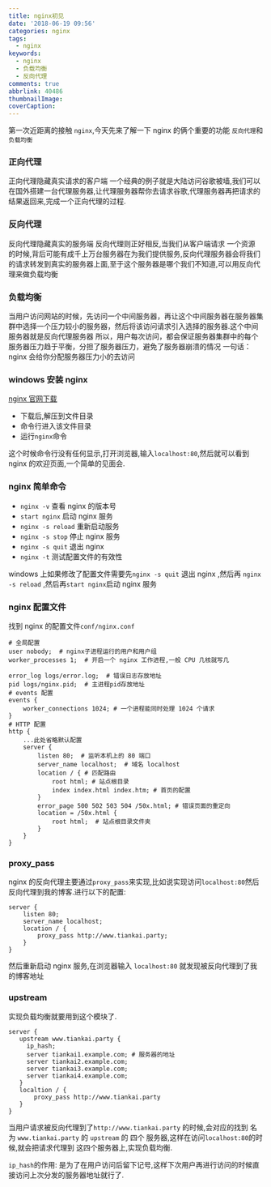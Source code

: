 ```yaml
---
title: nginx初见
date: '2018-06-19 09:56'
categories: nginx
tags:
  - nginx
keywords:
  - nginx
  - 负载均衡
  - 反向代理
comments: true
abbrlink: 40486
thumbnailImage:
coverCaption:
---
```


第一次近距离的接触 `nginx`,今天先来了解一下 nginx 的俩个重要的功能 `反向代理`和`负载均衡`

<!-- more -->

### 正向代理

正向代理隐藏真实请求的客户端
一个经典的例子就是大陆访问谷歌被墙,我们可以在国外搭建一台代理服务器,让代理服务器帮你去请求谷歌,代理服务器再把请求的结果返回来,完成一个正向代理的过程.

### 反向代理

反向代理隐藏真实的服务端
反向代理则正好相反,当我们从客户端请求 一个资源 的时候,背后可能有成千上万台服务器在为我们提供服务,反向代理服务器会将我们的请求转发到真实的服务器上面,至于这个服务器是哪个我们不知道,可以用反向代理来做负载均衡

### 负载均衡

当用户访问网站的时候，先访问一个中间服务器，再让这个中间服务器在服务器集群中选择一个压力较小的服务器，然后将该访问请求引入选择的服务器.这个中间服务器就是反向代理服务器
所以，用户每次访问，都会保证服务器集群中的每个服务器压力趋于平衡，分担了服务器压力，避免了服务器崩溃的情况
一句话：nginx 会给你分配服务器压力小的去访问

### windows 安装 nginx

[nginx 官网下载](http://nginx.org/en/download.html)

- 下载后,解压到文件目录
- 命令行进入该文件目录
- 运行`nginx`命令

这个时候命令行没有任何显示,打开浏览器,输入`localhost:80`,然后就可以看到 nginx 的欢迎页面,一个简单的见面会.

### nginx 简单命令

- `nginx -v` 查看 nginx 的版本号
- `start nginx` 启动 nginx 服务
- `nginx -s reload` 重新启动服务
- `nginx -s stop` 停止 nginx 服务
- `nginx -s quit` 退出 nginx
- `nginx -t` 测试配置文件的有效性

windows 上如果修改了配置文件需要先`nginx -s quit` 退出 nginx ,然后再 `nginx -s reload` ,然后再`start nginx`启动 nginx 服务

### nginx 配置文件

找到 nginx 的配置文件`conf/nginx.conf`

```nginx conf/nginx.conf
# 全局配置
user nobody;  # nginx子进程运行的用户和用户组
worker_processes 1;  # 开启一个 nginx 工作进程,一般 CPU 几核就写几

error_log logs/error.log;  # 错误日志存放地址
pid logs/nginx.pid;  # 主进程pid存放地址
# events 配置
events {
    worker_connections 1024; # 一个进程能同时处理 1024 个请求
}
# HTTP 配置
http {
    ...此处省略默认配置
    server {
        listen 80;  # 监听本机上的 80 端口
        server_name localhost;  # 域名 localhost
        location / { # 匹配路由
            root html; # 站点根目录
            index index.html index.htm; # 首页的配置
        }
        error_page 500 502 503 504 /50x.html; # 错误页面的重定向
        location = /50x.html {
            root html;  # 站点根目录文件夹
        }
    }
}
```

### proxy_pass

nginx 的反向代理主要通过`proxy_pass`来实现,比如说实现访问`localhost:80`然后反向代理到我的博客.进行以下的配置:

```nginx nginx.conf
server {
    listen 80;
    server_name localhost;
    location / {
        proxy_pass http://www.tiankai.party;
    }
}
```

然后重新启动 nginx 服务,在浏览器输入 `localhost:80` 就发现被反向代理到了我的博客地址

### upstream

实现负载均衡就要用到这个模块了.

```nginx nginx.conf
server {
   upstream www.tiankai.party {
     ip_hash;
     server tiankai1.example.com; # 服务器的地址
     server tiankai2.example.com;
     server tiankai3.example.com;
     server tiankai4.example.com;
   }
   localtion / {
       proxy_pass http://www.tiankai.party
   }
}
```

当用户请求被反向代理到了`http://www.tiankai.party` 的时候,会对应的找到 名为 `www.tiankai.party` 的 `upstream` 的 四个 服务器,这样在访问`localhost:80`的时候,就会把请求代理到 这四个服务器上,实现负载均衡.

`ip_hash`的作用: 是为了在用户访问后留下记号,这样下次用户再进行访问的时候直接访问上次分发的服务器地址就行了.
